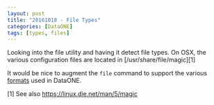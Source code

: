 ```yaml
---
layout: post
title: "20161018 - File Types"
categories: [DataONE]
tags: [types, files]
---
```


Looking into the file utility and having it detect file types. On OSX, the various configuration files are located in  [/usr/share/file/magic][1]

It would be nice to augment the ``file`` command to support the various [formats](https://cn.dataone.org/cn/v2/formats) used in DataONE.

[1] See also <https://linux.die.net/man/5/magic>
